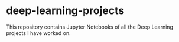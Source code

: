 # deep-learning-projects
This repository contains Jupyter Notebooks of all the Deep Learning projects I have worked on.
